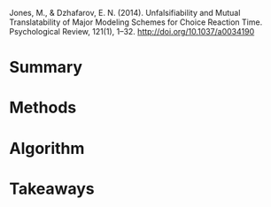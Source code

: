 Jones, M., & Dzhafarov, E. N. (2014). Unfalsifiability and Mutual Translatability of Major Modeling Schemes for Choice Reaction Time. Psychological Review, 121(1), 1–32. http://doi.org/10.1037/a0034190

# Summary

# Methods

# Algorithm

# Takeaways